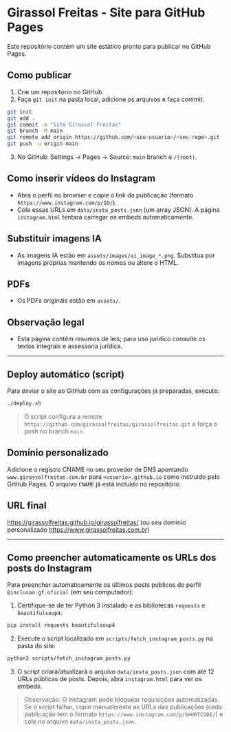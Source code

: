 # Girassol Freitas - Site para GitHub Pages

Este repositório contém um site estático pronto para publicar no GitHub Pages.

## Como publicar
1. Crie um repositório no GitHub.
2. Faça `git init` na pasta local, adicione os arquivos e faça commit:

```bash
git init
git add .
git commit -m "Site Girassol Freitas"
git branch -M main
git remote add origin https://github.com/<seu-usuario>/<seu-repo>.git
git push -u origin main
```
3. No GitHub: Settings → Pages → Source: `main` branch e `/(root)`.

## Como inserir vídeos do Instagram
- Abra o perfil no browser e copie o link da publicação (formato `https://www.instagram.com/p/ID/`).
- Cole essas URLs em `data/insta_posts.json` (um array JSON). A página `instagram.html` tentará carregar os embeds automaticamente.

## Substituir imagens IA
- As imagens IA estão em `assets/images/ai_image_*.png`. Substitua por imagens próprias mantendo os nomes ou altere o HTML.

## PDFs
- Os PDFs originais estão em `assets/`.

## Observação legal
- Esta página contém resumos de leis; para uso jurídico consulte os textos integrais e assessoria jurídica.


---

## Deploy automático (script)
Para enviar o site ao GitHub com as configurações já preparadas, execute:

```bash
./deploy.sh
```

> O script configura a remote `https://github.com/girassolfreitas/girassolfreitas.git` e força o push no branch `main`.

## Domínio personalizado
Adicione o registro CNAME no seu provedor de DNS apontando `www.girassolfreitas.com.br` para `<usuario>.github.io` como instruído pelo GitHub Pages. O arquivo `CNAME` já está incluído no repositório.

## URL final
https://girassolfreitas.github.io/girassolfreitas/  (ou seu domínio personalizado https://www.girassolfreitas.com.br)


---

## Como preencher automaticamente os URLs dos posts do Instagram

Para preencher automaticamente os últimos posts públicos do perfil `@inclusao.gf.oficial` (em seu computador):

1. Certifique-se de ter Python 3 instalado e as bibliotecas `requests` e `beautifulsoup4`:

```bash
pip install requests beautifulsoup4
```

2. Execute o script localizado em `scripts/fetch_instagram_posts.py` na pasta do site:

```bash
python3 scripts/fetch_instagram_posts.py
```

3. O script criará/atualizará o arquivo `data/insta_posts.json` com até 12 URLs públicas de posts. Depois, abra `instagram.html` para ver os embeds.

> Observação: O Instagram pode bloquear requisições automatizadas. Se o script falhar, copie manualmente as URLs das publicações (cada publicação tem o formato `https://www.instagram.com/p/SHORTCODE/`) e cole no arquivo `data/insta_posts.json`.
